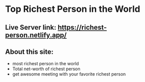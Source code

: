 # Top Richest Person in the World
## Live Server link:  https://richest-person.netlify.app/

## About this site:
- most richest person in the world
- Total net-worth of richest person
- get awesome meeting with your favorite richest person